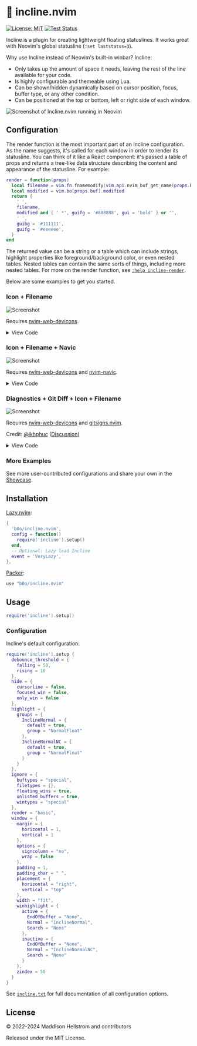# 🎈 incline.nvim

[![License: MIT](https://img.shields.io/github/license/b0o/incline.nvim?style=flat&color=green)](https://mit-license.org) [![Test Status](https://img.shields.io/github/actions/workflow/status/b0o/incline.nvim/test.yaml?branch=main&label=tests)](https://github.com/b0o/incline.nvim/actions/workflows/test.yaml)

Incline is a plugin for creating lightweight floating statuslines. It works great with Neovim's global statusline (`:set laststatus=3`).

Why use Incline instead of Neovim's built-in winbar? Incline:

- Only takes up the amount of space it needs, leaving the rest of the line available for your code.
- Is highly configurable and themeable using Lua.
- Can be shown/hidden dynamically based on cursor position, focus, buffer type, or any other condition.
- Can be positioned at the top or bottom, left or right side of each window.

![Screenshot of Incline.nvim running in Neovim](https://user-images.githubusercontent.com/21299126/167235114-d562ea45-155c-4d82-aaf1-95abb56398b7.png)

## Configuration

The render function is the most important part of an Incline configuration. As the name suggests, it's called for each window in order to render its statusline. You can think of it like a React component: it's passed a table of props and returns a tree-like data structure describing the content and appearance of the statusline. For example:

```lua
render = function(props)
  local filename = vim.fn.fnamemodify(vim.api.nvim_buf_get_name(props.buf), ':t')
  local modified = vim.bo[props.buf].modified
  return {
    ' ',
    filename,
    modified and { ' *', guifg = '#888888', gui = 'bold' } or '',
    ' ',
    guibg = '#111111',
    guifg = '#eeeeee',
  }
end
```

The returned value can be a string or a table which can include strings, highlight properties like foreground/background color, or even nested tables. Nested tables can contain the same sorts of things, including more nested tables. For more on the render function, see [`:help incline-render`](https://github.com/b0o/incline.nvim/blob/main/doc/incline.txt#L92).

Below are some examples to get you started.

### Icon + Filename

![Screenshot](https://github.com/b0o/incline.nvim/assets/21299126/f8c2c7d5-e14f-465d-a308-c5128c8ed4eb)

Requires [nvim-web-devicons](https://github.com/nvim-tree/nvim-web-devicons).

<details>
  <summary>View Code</summary>

```lua
local helpers = require 'incline.helpers'
local devicons = require 'nvim-web-devicons'
require('incline').setup {
  window = {
    padding = 0,
    margin = { horizontal = 0 },
  },
  render = function(props)
    local filename = vim.fn.fnamemodify(vim.api.nvim_buf_get_name(props.buf), ':t')
    local ft_icon, ft_color = devicons.get_icon_color(filename)
    local modified = vim.bo[props.buf].modified
    return {
      ft_icon and { ' ', ft_icon, ' ', guibg = ft_color, guifg = helpers.contrast_color(ft_color) } or '',
      ' ',
      { filename, gui = modified and 'bold,italic' or 'bold' },
      ' ',
      guibg = '#44406e',
    }
  end,
}
```
</details>

### Icon + Filename + Navic

![Screenshot](https://github.com/b0o/incline.nvim/assets/21299126/3fc2560a-927e-4bc2-88cc-0fb68561a2ca)

Requires [nvim-web-devicons](https://github.com/nvim-tree/nvim-web-devicons) and [nvim-navic](https://github.com/SmiteshP/nvim-navic).

<details>
  <summary>View Code</summary>

```lua
local helpers = require 'incline.helpers'
local navic = require 'nvim-navic'
local devicons = require 'nvim-web-devicons'
require('incline').setup {
  window = {
    padding = 0,
    margin = { horizontal = 0, vertical = 0 },
  },
  render = function(props)
    local filename = vim.fn.fnamemodify(vim.api.nvim_buf_get_name(props.buf), ':t')
    local ft_icon, ft_color = devicons.get_icon_color(filename)
    local modified = vim.bo[props.buf].modified
    local res = {
      ft_icon and { ' ', ft_icon, ' ', guibg = ft_color, guifg = helpers.contrast_color(ft_color) } or '',
      ' ',
      { filename, gui = modified and 'bold,italic' or 'bold' },
      guibg = '#44406e',
    }
    if props.focused then
      for _, item in ipairs(navic.get_data(props.buf) or {}) do
        table.insert(res, {
          { ' > ', group = 'NavicSeparator' },
          { item.icon, group = 'NavicIcons' .. item.type },
          { item.name, group = 'NavicText' },
        })
      end
    end
    table.insert(res, ' ')
    return res
  end,
}
```
</details>

### Diagnostics + Git Diff + Icon + Filename 

![Screenshot](https://github.com/b0o/incline.nvim/assets/21299126/db581ae7-66b9-468a-9a8c-511539fe1cb0)

Requires [nvim-web-devicons](https://github.com/nvim-tree/nvim-web-devicons) and [gitsigns.nvim](https://github.com/lewis6991/gitsigns.nvim).

Credit: [@lkhphuc](https://github.com/lkhphuc) ([Discussion](https://github.com/b0o/incline.nvim/discussions/32))

<details>
  <summary>View Code</summary>

```lua
local devicons = require 'nvim-web-devicons'
require('incline').setup {
  render = function(props)
    local filename = vim.fn.fnamemodify(vim.api.nvim_buf_get_name(props.buf), ':t')
    local ft_icon, ft_color = devicons.get_icon_color(filename)

    local function get_git_diff()
      local icons = { removed = '', changed = '', added = '' }
      local signs = vim.b[props.buf].gitsigns_status_dict
      local labels = {}
      if signs == nil then
        return labels
      end
      for name, icon in pairs(icons) do
        if tonumber(signs[name]) and signs[name] > 0 then
          table.insert(labels, { icon .. signs[name] .. ' ', group = 'Diff' .. name })
        end
      end
      if #labels > 0 then
        table.insert(labels, { '┊ ' })
      end
      return labels
    end

    local function get_diagnostic_label()
      local icons = { error = '', warn = '', info = '', hint = '' }
      local label = {}

      for severity, icon in pairs(icons) do
        local n = #vim.diagnostic.get(props.buf, { severity = vim.diagnostic.severity[string.upper(severity)] })
        if n > 0 then
          table.insert(label, { icon .. n .. ' ', group = 'DiagnosticSign' .. severity })
        end
      end
      if #label > 0 then
        table.insert(label, { '┊ ' })
      end
      return label
    end

    return {
      { get_diagnostic_label() },
      { get_git_diff() },
      { (ft_icon or '') .. ' ', guifg = ft_color, guibg = 'none' },
      { filename .. ' ', gui = vim.bo[props.buf].modified and 'bold,italic' or 'bold' },
      { '┊  ' .. vim.api.nvim_win_get_number(props.win), group = 'DevIconWindows' },
    }
  end,
}
```
</details>

### More Examples

See more user-contributed configurations and share your own in the [Showcase](https://github.com/b0o/incline.nvim/discussions/categories/showcase).

## Installation

[Lazy.nvim](https://github.com/folke/lazy.nvim):

```lua
{
  'b0o/incline.nvim',
  config = function()
    require('incline').setup()
  end,
  -- Optional: Lazy load Incline
  event = 'VeryLazy',
},
```

[Packer](https://github.com/wbthomason/packer.nvim):

```lua
use "b0o/incline.nvim"
```

## Usage

```lua
require('incline').setup()
```

### Configuration

Incline's default configuration:

<!--DEFAULT_CONFIG-->

```lua
require('incline').setup {
  debounce_threshold = {
    falling = 50,
    rising = 10
  },
  hide = {
    cursorline = false,
    focused_win = false,
    only_win = false
  },
  highlight = {
    groups = {
      InclineNormal = {
        default = true,
        group = "NormalFloat"
      },
      InclineNormalNC = {
        default = true,
        group = "NormalFloat"
      }
    }
  },
  ignore = {
    buftypes = "special",
    filetypes = {},
    floating_wins = true,
    unlisted_buffers = true,
    wintypes = "special"
  },
  render = "basic",
  window = {
    margin = {
      horizontal = 1,
      vertical = 1
    },
    options = {
      signcolumn = "no",
      wrap = false
    },
    padding = 1,
    padding_char = " ",
    placement = {
      horizontal = "right",
      vertical = "top"
    },
    width = "fit",
    winhighlight = {
      active = {
        EndOfBuffer = "None",
        Normal = "InclineNormal",
        Search = "None"
      },
      inactive = {
        EndOfBuffer = "None",
        Normal = "InclineNormalNC",
        Search = "None"
      }
    },
    zindex = 50
  }
}
```

<!--/DEFAULT_CONFIG-->

See [`incline.txt`](https://github.com/b0o/incline.nvim/blob/main/doc/incline.txt) for full documentation of all configuration options.


## License

&copy; <!--COPYRIGHT-->2022-2024 Maddison Hellstrom and contributors<!--/COPYRIGHT-->

Released under the MIT License.
